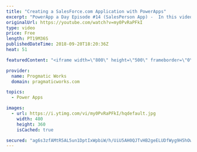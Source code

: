 ```yaml
---
title: "Creating a SalesForce.com Application with PowerApps"
excerpt: "PowerApp a Day Episode #14 (SalesPerson App) -  In this video, we'll create a new application that connects to SalesForce.com for a rep to review their leads and contacts from their phones.  Power App and Power Platform Training : https://pragmaticworks.com/training/on-demand-training  Delegatable events:"
originalUrl: https://youtube.com/watch?v=my0PvRaPFkI
type: video
price: Free
length: PT19M36S
publishedDateTime: 2018-09-20T18:20:36Z
heat: 51

featuredContent: "<iframe width=\"800\" height=\"500\" frameborder=\"0\" src=\"https://www.youtube.com/embed/my0PvRaPFkI\" allow=\"accelerometer; autoplay; encrypted-media; gyroscope; picture-in-picture\" allowfullscreen></iframe>"

provider:
  name: Progmatic Works
  domain: pragmaticworks.com

topics:
  - Power Apps

images:
  - url: https://i.ytimg.com/vi/my0PvRaPFkI/hqdefault.jpg
    width: 480
    height: 360
    isCached: true

secured: "ag6s3zfAMtR5AL5un1DptIxWpbiW/h/UiU5AH0QJTvHB2geELUDfWyg9H5hOw77Q+ELSPWco7YmLlWm0PROM9ePDB2maVocP1SRuqIp6pd/PUHXVEqNqs/VAeVJhy+ctdeKsTX2n3gPR2keSHK1Vf+X2wvjAVCKWZz9BVH4fZ6aQxxYlh9pdcFQpuITicgQ4ykp8Sv6I3+aCdJ6CDqr5pUai/L5p4dyUw0cWMPSnC1zkVO+sy8EIon6ZSUFM8npJa4sndfbYHSiZDBzoPIlX6QHrwoda9UmgnSNIkeK3FgrJfJsXGUnZz208blNj/amnzrfesismApf1h/0iozueGZAZLZMyShpUPig3cKkpC6cvZVUiaRTdVgD452xrbp+FhYWsiUxfFwGBiOz+1XoiN0EqSDmMi+iqwrbWaaBvjEw=;tC4KF/Y/R8UYa5of91a9/w=="
---
```


